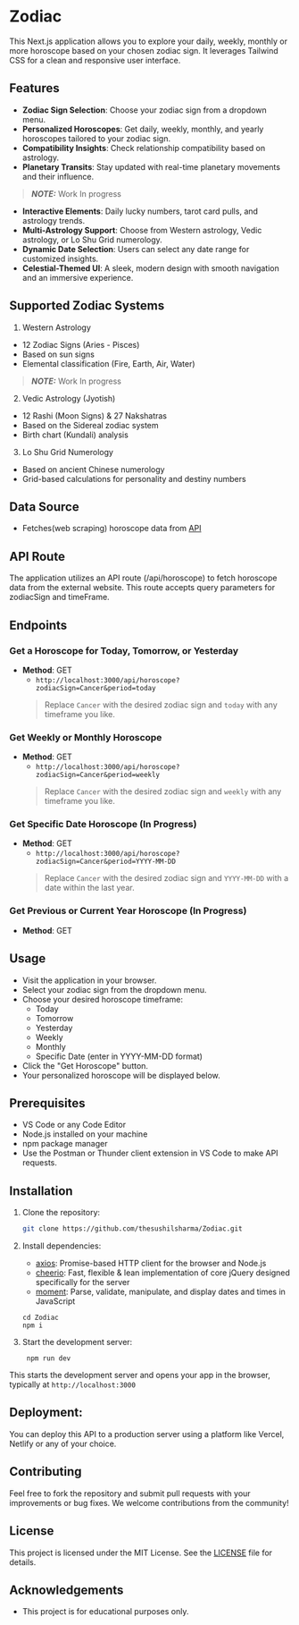 # Zodiac
This Next.js application allows you to explore your daily, weekly, monthly or more horoscope based on your chosen zodiac sign. It leverages Tailwind CSS for a clean and responsive user interface.

## Features

- **Zodiac Sign Selection**: Choose your zodiac sign from a dropdown menu.
- **Personalized Horoscopes**: Get daily, weekly, monthly, and yearly horoscopes tailored to your zodiac sign.
- **Compatibility Insights**: Check relationship compatibility based on astrology.
- **Planetary Transits**: Stay updated with real-time planetary movements and their influence.

> **_NOTE:_** Work In progress  
- **Interactive Elements**: Daily lucky numbers, tarot card pulls, and astrology trends.
- **Multi-Astrology Support**: Choose from Western astrology, Vedic astrology, or Lo Shu Grid numerology.
- **Dynamic Date Selection**: Users can select any date range for customized insights.
- **Celestial-Themed UI**: A sleek, modern design with smooth navigation and an immersive experience.

## Supported Zodiac Systems

1. Western Astrology
 - 12 Zodiac Signs (Aries - Pisces)
 - Based on sun signs
 - Elemental classification (Fire, Earth, Air, Water)

> **_NOTE:_** Work In progress  
2. Vedic Astrology (Jyotish)
 - 12 Rashi (Moon Signs) & 27 Nakshatras
 - Based on the Sidereal zodiac system
 - Birth chart (Kundali) analysis

3. Lo Shu Grid Numerology
 - Based on ancient Chinese numerology
 - Grid-based calculations for personality and destiny numbers

## Data Source

- Fetches(web scraping) horoscope data from [API](https://www.horoscope.com/us/index.aspx)

## API Route
The application utilizes an API route (/api/horoscope) to fetch horoscope data from the external website. This route accepts query parameters for zodiacSign and timeFrame.

## Endpoints
### Get a Horoscope for Today, Tomorrow, or Yesterday
- **Method**: GET
   - `http://localhost:3000/api/horoscope?zodiacSign=Cancer&period=today`
   > Replace `Cancer` with the desired zodiac sign and `today` with any timeframe you like.

### Get Weekly or Monthly Horoscope
- **Method**: GET
   - `http://localhost:3000/api/horoscope?zodiacSign=Cancer&period=weekly`
   > Replace `Cancer` with the desired zodiac sign and `weekly` with any timeframe you like.

### Get Specific Date Horoscope (In Progress)
- **Method**: GET
   - `http://localhost:3000/api/horoscope?zodiacSign=Cancer&period=YYYY-MM-DD`
   > Replace `Cancer` with the desired zodiac sign and `YYYY-MM-DD` with a date within the last year.

### Get Previous or Current Year Horoscope (In Progress)
- **Method**: GET
   
## Usage

- Visit the application in your browser.
- Select your zodiac sign from the dropdown menu.
- Choose your desired horoscope timeframe:
    - Today
    - Tomorrow
    - Yesterday
    - Weekly
    - Monthly
    - Specific Date (enter in YYYY-MM-DD format) 
- Click the "Get Horoscope" button.
- Your personalized horoscope will be  displayed below.

## Prerequisites

- VS Code or any Code Editor
- Node.js installed on your machine
- npm package manager
- Use the Postman or Thunder client extension in VS Code to make API requests.

## Installation

1. Clone the repository:

   ```bash
   git clone https://github.com/thesushilsharma/Zodiac.git
   ```

2. Install dependencies:
    - [axios](https://axios-http.com/): Promise-based HTTP client for the browser and Node.js
    - [cheerio](https://cheerio.js.org/): Fast, flexible & lean implementation of core jQuery designed specifically for the server
    - [moment](https://momentjs.com/): Parse, validate, manipulate, and display dates and times in JavaScript
    
    ```
    cd Zodiac
    npm i
    ```

3. Start the development server:
   ```
    npm run dev
    ```
This starts the development server and opens your app in the browser, typically at `http://localhost:3000`

## Deployment:

You can deploy this API to a production server using a platform like Vercel, Netlify or any of your choice.

## Contributing

Feel free to fork the repository and submit pull requests with your improvements or bug fixes. We welcome contributions from the community!

## License

This project is licensed under the MIT License.  See the [LICENSE](https://github.com/thesushilsharma/Zodiac/blob/main/LICENSE) file for details.

## Acknowledgements
- This project is for educational purposes only.
